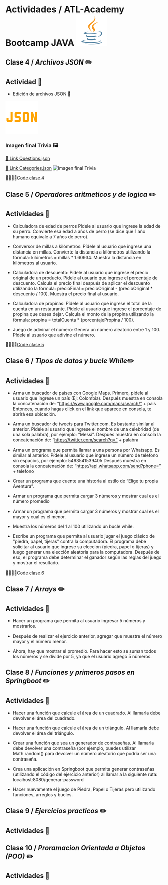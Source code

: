 # Actividades / ATL-Academy Bootcamp JAVA  ![imgjava](https://raw.githubusercontent.com/acosta604/Icons/master/4373217_java_logo_logos_icon.svg?token=GHSAT0AAAAAACDG4L46C3QAOAGBEVJ3BKBOZEGMEZA)

## Clase 4 / *Archivos JSON* ✏️
## Actividad 🧠
- Edición de archivos JSON 📄 

![imgjson](https://raw.githubusercontent.com/acosta604/Icons/master/9044658_json_icon.svg?token=GHSAT0AAAAAACDG4L46XKVGFIDSQ3J4GBLUZEGLFSQ)

### Imagen final Trivia 🖼️ 

[🔗 Link Questions.json](https://raw.githubusercontent.com/acosta604/ATL-Academy/Clase_4/clase%204/questions.json)

[🔗 Link Categories.json](https://raw.githubusercontent.com/acosta604/ATL-Academy/Clase_4/clase%204/categories.json)
![Imagen final Trivia](https://i.imgur.com/ijtXNpX.png)

📂👩‍💻🔗[Code clase 4](https://github.com/acosta604/ATL-Academy/tree/Clases/clase%204)

 
## Clase 5 / *Operadores aritmeticos y de logica* ✏️
## Actividades 🧠

- Calculadora de edad de perros
Pídele al usuario que ingrese la edad de su perro.
Convierte esa edad a años de perro (se dice que 1 año humano equivale a 7 años de perro).

- Conversor de millas a kilómetros:
Pídele al usuario que ingrese una distancia en millas.
Convierte la distancia a kilómetros utilizando la fórmula: kilómetros = millas * 1.60934.
Muestra la distancia en kilómetros al usuario.

- Calculadora de descuento:
Pídele al usuario que ingrese el precio original de un producto.
Pídele al usuario que ingrese el porcentaje de descuento.
Calcula el precio final después de aplicar el descuento utilizando la fórmula: precioFinal = precioOriginal - (precioOriginal * descuento / 100).
Muestra el precio final al usuario.

- Calculadora de propinas:
Pídele al usuario que ingrese el total de la cuenta en un restaurante.
Pídele al usuario que ingrese el porcentaje de propina que desea dejar.
Calcula el monto de la propina utilizando la fórmula: propina = totalCuenta * (porcentajePropina / 100).

- Juego de adivinar el número:
Genera un número aleatorio entre 1 y 100. Pídele al usuario que adivine el número.

📂👩‍💻🔗[Code clase 5](https://github.com/acosta604/ATL-Academy/tree/Clases/clase%205)

## Clase 6 / *Tipos de datos y bucle While*✏️
## Actividades 🧠

- Arma un buscador de países con Google Maps.
Primero, pidele al usuario que ingrese un país (Ej: Colombia).
Después muestra en consola la concatenación de:
“https://www.google.com/maps/search/” + pais
Entonces, cuando hagas click en el link que aparece en consola, te abrirá esa ubicación.

- Arma un buscador de tweets para Twitter.com. Es bastante similar al anterior.
Pídele al usuario que ingrese el nombre de una celebridad (de una sola palabra), por ejemplo: “Messi”.
Después muestra en consola la concatenación de:
“https://twitter.com/search?q=” + palabra

- Arma un programa que permita llamar a una persona por Whatsapp. Es similar al anterior.
Pídele al usuario que ingrese un número de telefono sin espacios, por ejemplo: 5493541539405
Después muestra en consola la concatenación de:
“https://api.whatsapp.com/send?phone=” + telefono

- Crear un programa que cuente una historia al estilo de “Elige tu propia Aventura”.

- Armar un programa que permita cargar 3 números y mostrar cual es el número promedio

- Armar un programa que permita cargar 3 números y mostrar cual es el mayor y cual es el menor.

- Muestra los números del 1 al 100 utilizando un bucle while.

- Escribe un programa que permita al usuario jugar el juego clásico de "piedra, papel, tijeras" contra la computadora. El programa debe solicitar al usuario que ingrese su elección (piedra, papel o tijeras) y luego generar una elección aleatoria para la computadora. Después de eso, el programa debe determinar el ganador según las reglas del juego y mostrar el resultado.

📂👩‍💻🔗[Code clase 6](https://github.com/acosta604/ATL-Academy/tree/Clases/clase%206)

## Clase 7 / *Arrays* ✏️
## Actividades 🧠

- Hacer un programa que permita al usuario ingresar 5 números y mostrarlos.

- Después de realizar el ejercicio anterior, agregar que muestre el número mayor y el número menor.

- Ahora, hay que mostrar el promedio. Para hacer esto se suman todos los números y se divide por 5, ya que el usuario agregó 5 números.

## Clase 8 / *Funciones y primeros pasos en Springboot* ✏️
## Actividades 🧠

- Hacer una función que calcule el área de un cuadrado. Al llamarla debe devolver el área del cuadrado.

- Hacer una función que calcule el área de un triángulo. Al llamarla debe devolver el área del triángulo.

- Crear una función que sea un generador de contraseñas. Al llamarla debe devolver una contraseña (por ejemplo, puedes utilizar Math.random() para devolver un número aleatorio que podría ser una      contraseña.

- Crea una aplicación en Springboot que permita generar contraseñas (utilizando el código del ejercicio anterior) al llamar a la siguiente ruta:
localhost:8080/generar-password

- Hacer nuevamente el juego de Piedra, Papel o Tijeras pero utilizando funciones, arreglos y bucles.


## Clase 9 / *Ejercicios practicos* ✏️
## Actividades 🧠


## Clase 10 / *Proramacion Orientada a Objetos (POO)* ✏️
## Actividades 🧠







